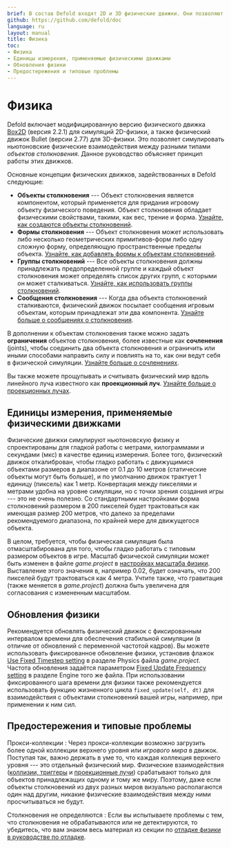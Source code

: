 ```yaml
---
brief: В состав Defold входят 2D и 3D физические движки. Они позволяют симулировать ньютоновские физические взаимодействия между разными типами объектов столкновения.
github: https://github.com/defold/doc
language: ru
layout: manual
title: Физика
toc:
- Физика
- Единицы измерения, применяемые физическими движками
- Обновления физики
- Предостережения и типовые проблемы
---
```


# Физика

Defold включает модифицированную версию физического движка [Box2D](http://www.box2d.org) (версия 2.2.1) для симуляций 2D-физики, а также физический движок Bullet (версии 2.77) для 3D-физики. Это позволяет симулировать ньютоновские физические взаимодействия между разными типами _объектов столкновения_. Данное руководство объясняет принцип работы этих движков.

Основные концепции физических движков, задействованных в Defold следующие:

* **Объекты столкновения** --- Объект столкновения является компонентом, который применяется для придания игровому объекту физического поведения. Объект столкновения обладает физическими свойствами, такими, как вес, трение и форма. [Узнайте, как создаются объекты столкновений](/ru/manuals/physics-objects).
* **Формы столкновения** --- Объект столкновения может использовать либо несколько геометрических примитивов-форм либо одну сложную форму, определяющую пространственные пределы объекта. [Узнайте, как добавлять формы к объектам столкновений](/ru/manuals/physics-shapes).
* **Группы столкновений** --- Все объекты столкновения должны принадлежать предопределенной группе и каждый объект столкновения может определять список других групп, с которыми он может сталкиваться. [Узнайте, как использовать группы столкновений](/ru/manuals/physics-groups).
* **Сообщения столкновения** --- Когда два объекта столкновений сталкиваются, физический движок посылает сообщения игровым объектам, которым принадлежат эти два компонента. [Узнайте больше о сообщениях о столкновения](/ru/manuals/physics-messages).

В дополнении к объектам столкновения также можно задать **ограничения** объектов столкновения, более известные как **сочленения** (joints), чтобы соединить два объекта столкновения и ограничить или иными способами направить силу и повлиять на то, как они ведут себя в физической симуляции. [Узнайте больше о сочленениях](/ru/manuals/physics-joints).

Вы также можете прощупывать и считывать физический мир вдоль линейного луча известного как **проекционный луч**. [Узнайте больше о проекционных лучах](/ru/manuals/physics-ray-casts).


## Единицы измерения, применяемые физическими движками

Физические движки симулируют ньютоновскую физику и спроектированы для гладкой работы с метрами, килограммами и секундами (мкс) в качестве единиц измерения. Более того, физический движок откалиброван, чтобы гладко работать с движущимися объектами размеров в диапазоне от 0.1 до 10 метров (статические объекты могут быть больше), и по умолчанию движок трактует 1 единицу (пиксель) как 1 метр. Конвертация между пикселями и метрами удобна на уровне симуляции, но с точки зрения создания игры --- это не очень полезно. Со стандартными настройками форма столкновений размером в 200 пикселей будет трактоваться как имеющая размер 200 метров, что далеко за пределами рекомендуемого диапазона, по крайней мере для движущегося объекта.

В целом, требуется, чтобы физическая симуляция была отмасштабирована для того, чтобы гладко работать с типовым размером объектов в игре. Масштаб физической симуляции может быть изменен в файле *game.project* в [настройках масштаба физики](/ru/manuals/project-settings/#physics). Выставление этого значения в, например 0.02, будет означать, что 200 пикселей будут трактоваться как 4 метра. Учтите также, что гравитация (также меняется в *game.project*) должна быть увеличена для согласования с измененным масштабом.


## Обновления физики

Рекомендуется обновлять физический движок с фиксированным интервалом времени для обеспечения стабильной симуляции (в отличие от обновлений с переменной частотой кадров). Вы можете использовать фиксированное обновление физики, установив флажок [Use Fixed Timestep setting](/ru/manuals/project-settings/#physics) в разделе Physics файла *game.project*. Частота обновления задаётся параметром [Fixed Update Frequency setting](/ru/manuals/project-settings/#engine) в разделе Engine того же файла. При использовании фиксированного шага времени для физики также рекомендуется использовать функцию жизненного цикла `fixed_update(self, dt)` для взаимодействия с объектами столкновений вашей игры, например, при применении к ним сил.


## Предостережения и типовые проблемы

Прокси-коллекции
: Через прокси-коллекции возможно загрузить более одной коллекции верхнего уровня или *игрового мира* в движок. Поступая так, важно держать в уме то, что каждая коллекция верхнего уровня --- это отдельный физический мир. Физические взаимодействия ([коллизии, триггеры](/ru/manuals/physics-messages) и [проекционные лучи](/ru/manuals/physics-ray-casts)) срабатывают только для объектов принадлежащих одному и тому же миру. Поэтому, даже если объекты столкновений из двух разных миров визуально располагаются один над другим, никакие физические взаимодействия между ними просчитываться не будут.

Столкновения не определяются
: Если вы испытываете проблемы с тем, что столкновения не обрабатываются или не детектируются, то убедитесь, что вам знаком весь материал из секции по [отладке физики в руководстве по отладке](/ru/manuals/debugging/#debugging-problems-with-physics).